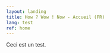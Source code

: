 ```yaml
---
layout: landing
title: How ? Wow ! Now - Accueil (FR)
lang: test
ref: home
---
```

Ceci est un test.
